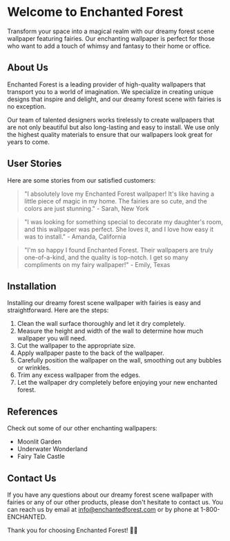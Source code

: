 <!--
Write me content for website with wallpaper which alt text is:

"A dreamy forest scene with fairies"

The name/title of the page should not be 1:1 copy of the alt text but rather a real content of the website which is using this wallpaper.

- Use markdown format
- Start with the heading
- The content should look like a real website
- Include real sections like references, contact, user stories, etc. use things relevant to the page purpose.
- Feel free to use structure like headings, bullets, numbering, blockquotes, paragraphs, horizontal lines, etc.
- You can use formatting like bold or _italic_
- You can include UTF-8 emojis
- Links should be only #hash anchors (and you can refer to the document itself)
- Do not include images
-->

<!--font:Great Vibes-->

# Welcome to Enchanted Forest

Transform your space into a magical realm with our dreamy forest scene wallpaper featuring fairies. Our enchanting wallpaper is perfect for those who want to add a touch of whimsy and fantasy to their home or office.

## About Us

Enchanted Forest is a leading provider of high-quality wallpapers that transport you to a world of imagination. We specialize in creating unique designs that inspire and delight, and our dreamy forest scene with fairies is no exception.

Our team of talented designers works tirelessly to create wallpapers that are not only beautiful but also long-lasting and easy to install. We use only the highest quality materials to ensure that our wallpapers look great for years to come.

## User Stories

Here are some stories from our satisfied customers:

> "I absolutely love my Enchanted Forest wallpaper! It's like having a little piece of magic in my home. The fairies are so cute, and the colors are just stunning." - Sarah, New York

> "I was looking for something special to decorate my daughter's room, and this wallpaper was perfect. She loves it, and I love how easy it was to install." - Amanda, California

> "I'm so happy I found Enchanted Forest. Their wallpapers are truly one-of-a-kind, and the quality is top-notch. I get so many compliments on my fairy wallpaper!" - Emily, Texas

## Installation

Installing our dreamy forest scene wallpaper with fairies is easy and straightforward. Here are the steps:

1. Clean the wall surface thoroughly and let it dry completely.
2. Measure the height and width of the wall to determine how much wallpaper you will need.
3. Cut the wallpaper to the appropriate size.
4. Apply wallpaper paste to the back of the wallpaper.
5. Carefully position the wallpaper on the wall, smoothing out any bubbles or wrinkles.
6. Trim any excess wallpaper from the edges.
7. Let the wallpaper dry completely before enjoying your new enchanted forest.

## References

Check out some of our other enchanting wallpapers:

-   Moonlit Garden
-   Underwater Wonderland
-   Fairy Tale Castle

## Contact Us

If you have any questions about our dreamy forest scene wallpaper with fairies or any of our other products, please don't hesitate to contact us. You can reach us by email at [info@enchantedforest.com](mailto:info@enchantedforest.com) or by phone at 1-800-ENCHANTED.

Thank you for choosing Enchanted Forest! 🧚‍♀️
